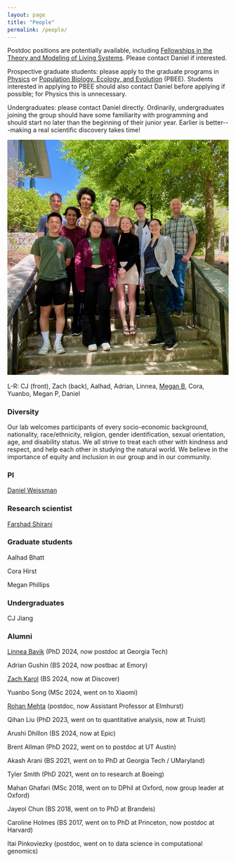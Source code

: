 ```yaml
---
layout: page
title: "People"
permalink: /people/
---
```


Postdoc positions are potentially available, including [Fellowships in the Theory and Modeling of Living Systems](http://livingtheory.emory.edu/people/post-docs.html). Please contact Daniel if interested.

Prospective graduate students: please apply to the graduate programs in [Physics](http://www.physics.emory.edu/home/grad/index.html)
or [Population Biology, Ecology, and Evolution](http://www.biomed.emory.edu/PROGRAM_SITES/PBEE/index.html) (PBEE).
Students interested in applying to PBEE should also contact Daniel before applying if possible; for Physics this is unnecessary.

Undergraduates: please contact Daniel directly. Ordinarily, undergraduates joining the group should have some familiarity with programming and should start no later than the beginning of their junior year. Earlier is better---making a real scientific discovery takes time! 

![Group picture](/images/group2024.jpg)

L-R: CJ (front), Zach (back), Aalhad, Adrian, Linnea, [Megan B](https://mlizbishop.com/), Cora, Yuanbo, Megan P, Daniel

### Diversity

Our lab welcomes participants of every socio-economic background, nationality, race/ethnicity, religion, gender identification, sexual orientation, age, and disability status. We all strive to treat each other with kindness and respect, and help each other in studying the natural world. We believe in the importance of equity and inclusion in our group and in our community.

### PI

[Daniel Weissman](/people/dbw.html)

### Research scientist

[Farshad Shirani](https://farshadshirani.com/)

### Graduate students

Aalhad Bhatt

Cora Hirst

Megan Phillips


### Undergraduates

CJ Jiang


### Alumni

[Linnea Bavik](/people/lmb.html) (PhD 2024, now postdoc at Georgia Tech)

Adrian Gushin (BS 2024, now postbac at Emory)

[Zach Karol](https://www.zachkarol.com/) (BS 2024, now at Discover)

Yuanbo Song (MSc 2024, went on to Xiaomi)

[Rohan Mehta](https://rohansmehta.github.io/) (postdoc, now Assistant Professor at Elmhurst)

Qihan Liu (PhD 2023, went on to quantitative analysis, now at Truist)

Arushi Dhillon (BS 2024, now at Epic)

Brent Allman (PhD 2022, went on to postdoc at UT Austin)

Akash Arani (BS 2021, went on to PhD at Georgia Tech / UMaryland)

Tyler Smith (PhD 2021, went on to research at Boeing)

Mahan Ghafari (MSc 2018, went on to DPhil at Oxford, now group leader at Oxford)

Jayeol Chun (BS 2018, went on to PhD at Brandeis)

Caroline Holmes (BS 2017, went on to PhD at Princeton, now postdoc at Harvard)

Itai Pinkoviezky (postdoc, went on to data science in computational genomics)


